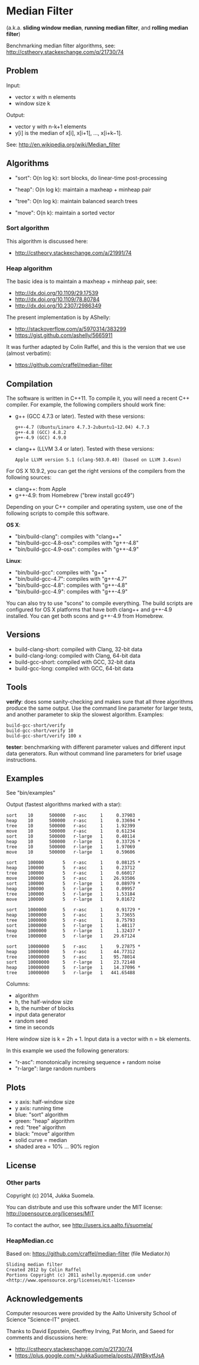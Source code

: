 Median Filter
=============

(a.k.a. **sliding window median**, **running median filter**,
and **rolling median filter**)

Benchmarking median filter algorithms,
see: http://cstheory.stackexchange.com/q/21730/74


Problem
-------

Input:

  - vector x with n elements
  - window size k

Output:

  - vector y with n-k+1 elements
  - y[i] is the median of x[i], x[i+1], ..., x[i+k−1].

See: http://en.wikipedia.org/wiki/Median_filter


Algorithms
----------

  - "sort": O(n log k): sort blocks, do linear-time post-processing

  - "heap": O(n log k): maintain a maxheap + minheap pair

  - "tree": O(n log k): maintain balanced search trees

  - "move": O(n k): maintain a sorted vector


### Sort algorithm

This algorithm is discussed here:

  - http://cstheory.stackexchange.com/a/21991/74


### Heap algorithm

The basic idea is to maintain a maxheap + minheap pair, see:

  - http://dx.doi.org/10.1109/29.17539
  - http://dx.doi.org/10.1109/78.80784
  - http://dx.doi.org/10.2307/2986349

The present implementation is by AShelly:

  - http://stackoverflow.com/a/5970314/383299
  - https://gist.github.com/ashelly/5665911

It was further adapted by Colin Raffel, and this is the version that
we use (almost verbatim):

  - https://github.com/craffel/median-filter


Compilation
-----------

The software is written in C++11. To compile it, you will need a
recent C++ compiler. For example, the following compilers should
work fine:

  - g++ (GCC 4.7.3 or later). Tested with these versions:

        g++-4.7 (Ubuntu/Linaro 4.7.3-2ubuntu1~12.04) 4.7.3
        g++-4.8 (GCC) 4.8.2
        g++-4.9 (GCC) 4.9.0

  - clang++ (LLVM 3.4 or later). Tested with these versions:

        Apple LLVM version 5.1 (clang-503.0.40) (based on LLVM 3.4svn)

For OS X 10.9.2, you can get the right versions of the compilers
from the following sources:

  - clang++: from Apple
  - g++-4.9: from Homebrew ("brew install gcc49")

Depending on your C++ compiler and operating system, use one of
the following scripts to compile this software.

**OS X**:

  - "bin/build-clang": compiles with "clang++"
  - "bin/build-gcc-4.8-osx": compiles with "g++-4.8"
  - "bin/build-gcc-4.9-osx": compiles with "g++-4.9"

**Linux**:

  - "bin/build-gcc": compiles with "g++"
  - "bin/build-gcc-4.7": compiles with "g++-4.7"
  - "bin/build-gcc-4.8": compiles with "g++-4.8"
  - "bin/build-gcc-4.9": compiles with "g++-4.9"

You can also try to use "scons" to compile everything. The build
scripts are configured for OS X platforms that have both clang++
and g++-4.9 installed. You can get both scons and g++-4.9 from
Homebrew.


Versions
--------

  - build-clang-short: compiled with Clang, 32-bit data
  - build-clang-long: compiled with Clang, 64-bit data
  - build-gcc-short: compiled with GCC, 32-bit data
  - build-gcc-long: compiled with GCC, 64-bit data


Tools
-----

**verify**: does some sanity-checking and makes sure that all three
algorithms produce the same output. Use the command line parameter
for larger tests, and another parameter to skip the slowest
algorithm. Examples:

    build-gcc-short/verify
    build-gcc-short/verify 10
    build-gcc-short/verify 100 x

**tester**: benchmarking with different parameter values and
different input data generators. Run without command line parameters
for brief usage instructions.


Examples
--------

See "bin/examples"

Output (fastest algorithms marked with a star):

    sort    10      500000   r-asc     1     0.37903
    heap    10      500000   r-asc     1     0.33694 *
    tree    10      500000   r-asc     1     1.92399
    move    10      500000   r-asc     1     0.61234
    sort    10      500000   r-large   1     0.40114
    heap    10      500000   r-large   1     0.33726 *
    tree    10      500000   r-large   1     1.97069
    move    10      500000   r-large   1     0.59606

    sort    100000       5   r-asc     1     0.08125 *
    heap    100000       5   r-asc     1     0.23712
    tree    100000       5   r-asc     1     0.66017
    move    100000       5   r-asc     1    26.93506
    sort    100000       5   r-large   1     0.08979 *
    heap    100000       5   r-large   1     0.09957
    tree    100000       5   r-large   1     1.53184
    move    100000       5   r-large   1     9.01672

    sort    1000000      5   r-asc     1     0.91729 *
    heap    1000000      5   r-asc     1     3.73655
    tree    1000000      5   r-asc     1     8.75793
    sort    1000000      5   r-large   1     1.48117
    heap    1000000      5   r-large   1     1.32437 *
    tree    1000000      5   r-large   1    29.67124

    sort    10000000     5   r-asc     1     9.27875 *
    heap    10000000     5   r-asc     1    44.77312
    tree    10000000     5   r-asc     1    95.78014
    sort    10000000     5   r-large   1    23.72148
    heap    10000000     5   r-large   1    14.37096 *
    tree    10000000     5   r-large   1   441.65488


Columns:

  - algorithm
  - h, the half-window size
  - b, the number of blocks
  - input data generator
  - random seed
  - time in seconds

Here window size is k = 2h + 1.
Input data is a vector with n = bk elements.

In this example we used the following generators:

  - "r-asc": monotonically incresing sequence + random noise
  - "r-large": large random numbers


Plots
-----

  - x axis: half-window size
  - y axis: running time
  - blue: "sort" algorithm
  - green: "heap" algorithm
  - red: "tree" algorithm
  - black: "move" algorithm
  - solid curve = median
  - shaded area = 10% ... 90% region


License
-------

### Other parts

Copyright (c) 2014, Jukka Suomela.

You can distribute and use this software under the MIT license:
http://opensource.org/licenses/MIT

To contact the author, see http://users.ics.aalto.fi/suomela/


### HeapMedian.cc

Based on: https://github.com/craffel/median-filter (file Mediator.h)

    Sliding median filter
    Created 2012 by Colin Raffel
    Portions Copyright (c) 2011 ashelly.myopenid.com under
    <http://www.opensource.org/licenses/mit-license>


Acknowledgements
----------------

Computer resources were provided by the Aalto University
School of Science "Science-IT" project.

Thanks to David Eppstein, Geoffrey Irving, Pat Morin, and Saeed
for comments and discussions here:

  - http://cstheory.stackexchange.com/q/21730/74
  - https://plus.google.com/+JukkaSuomela/posts/JWtBkytfJsA

